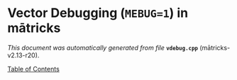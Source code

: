 
# Vector Debugging (`MEBUG=1`) in mātricks
_This document was automatically generated from file_ **`vdebug.cpp`** (mātricks-v2.13-r20).


[Table of Contents](README.md)

